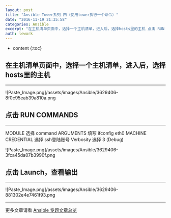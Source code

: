 ```yaml
---
layout: post
title: "Ansible Tower系列 四（使用tower执行一个命令）"
date: "2016-11-19 21:35:58"
categories: Ansible
excerpt: "在主机清单页面中，选择一个主机清单，进入后，选择hosts里的主机 点击 RUN COMMANDS MODULE 选择 commandARGUM..."
auth: lework
---
```

* content
{:toc}

## 在主机清单页面中，选择一个主机清单，进入后，选择hosts里的主机
---

![Paste_Image.png]/assets/images/Ansible/3629406-8f0c95eab39a810a.png

## 点击 RUN COMMANDS
---

MODULE 选择 command
ARGUMENTS 填写 ifconfig eth0
MACHINE CREDENTIAL 选择 ssh登陆账号
Verbosity 选择 3 (Debug)


![Paste_Image.png]/assets/images/Ansible/3629406-3fca45da07b3990f.png

## 点击 Launch，查看输出
---

![Paste_Image.png]/assets/images/Ansible/3629406-881302e4e7461f93.png

---
更多文章请看 [Ansible 专题文章总览](http://www.jianshu.com/p/c56a88b103f8)
